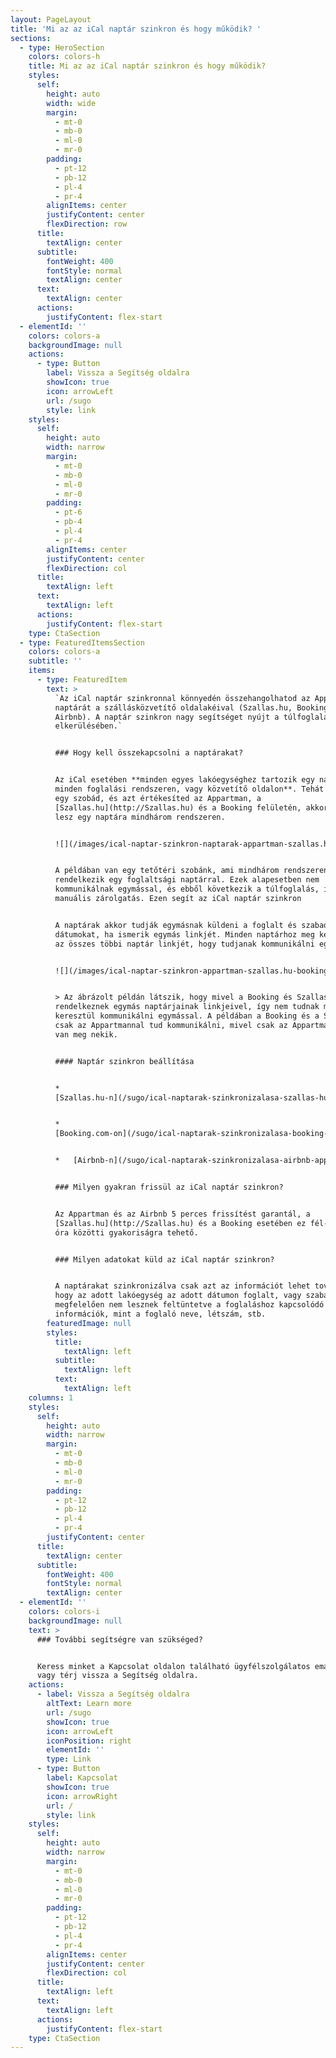 ```yaml
---
layout: PageLayout
title: 'Mi az az iCal naptár szinkron és hogy működik? '
sections:
  - type: HeroSection
    colors: colors-h
    title: Mi az az iCal naptár szinkron és hogy működik?
    styles:
      self:
        height: auto
        width: wide
        margin:
          - mt-0
          - mb-0
          - ml-0
          - mr-0
        padding:
          - pt-12
          - pb-12
          - pl-4
          - pr-4
        alignItems: center
        justifyContent: center
        flexDirection: row
      title:
        textAlign: center
      subtitle:
        fontWeight: 400
        fontStyle: normal
        textAlign: center
      text:
        textAlign: center
      actions:
        justifyContent: flex-start
  - elementId: ''
    colors: colors-a
    backgroundImage: null
    actions:
      - type: Button
        label: Vissza a Segítség oldalra
        showIcon: true
        icon: arrowLeft
        url: /sugo
        style: link
    styles:
      self:
        height: auto
        width: narrow
        margin:
          - mt-0
          - mb-0
          - ml-0
          - mr-0
        padding:
          - pt-6
          - pb-4
          - pl-4
          - pr-4
        alignItems: center
        justifyContent: center
        flexDirection: col
      title:
        textAlign: left
      text:
        textAlign: left
      actions:
        justifyContent: flex-start
    type: CtaSection
  - type: FeaturedItemsSection
    colors: colors-a
    subtitle: ''
    items:
      - type: FeaturedItem
        text: >
          `Az iCal naptár szinkronnal könnyedén összehangolhatod az Appartman
          naptárát a szállásközvetítő oldalakéival (Szallas.hu, Booking és
          Airbnb). A naptár szinkron nagy segítséget nyújt a túlfoglalás
          elkerülésében.`


          ### Hogy kell összekapcsolni a naptárakat?


          Az iCal esetében **minden egyes lakóegységhez tartozik egy naptár
          minden foglalási rendszeren, vagy közvetítő oldalon**. Tehát ha van
          egy szobád, és azt értékesíted az Appartman, a
          [Szallas.hu](http://Szallas.hu) és a Booking felületén, akkor annak
          lesz egy naptára mindhárom rendszeren.


          ![](/images/ical-naptar-szinkron-naptarak-appartman-szallas.hu-booking-airbnb-80c90f27.png)


          A példában van egy tetőtéri szobánk, ami mindhárom rendszeren
          rendelkezik egy foglaltsági naptárral. Ezek alapesetben nem
          kommunikálnak egymással, és ebből következik a túlfoglalás, illetve a
          manuális zárolgatás. Ezen segít az iCal naptár szinkron


          A naptárak akkor tudják egymásnak küldeni a foglalt és szabad
          dátumokat, ha ismerik egymás linkjét. Minden naptárhoz meg kell adni
          az összes többi naptár linkjét, hogy tudjanak kommunikálni egymással.


          ![](/images/ical-naptar-szinkron-appartman-szallas.hu-booking-airbnb.png)


          > Az ábrázolt példán látszik, hogy mivel a Booking és Szallas.hu nem
          rendelkeznek egymás naptárjainak linkjeivel, így nem tudnak min
          keresztül kommunikálni egymással. A példában a Booking és a Szallas.hu
          csak az Appartmannal tud kommunikálni, mivel csak az Appartman linkje
          van meg nekik.


          #### Naptár szinkron beállítása


          *  
          [Szallas.hu-n](/sugo/ical-naptarak-szinkronizalasa-szallas-hu-appartman/)


          *  
          [Booking.com-on](/sugo/ical-naptarak-szinkronizalasa-booking-com-appartman/)


          *   [Airbnb-n](/sugo/ical-naptarak-szinkronizalasa-airbnb-appartman/)


          ### Milyen gyakran frissül az iCal naptár szinkron?


          Az Appartman és az Airbnb 5 perces frissítést garantál, a
          [Szallas.hu](http://Szallas.hu) és a Booking esetében ez fél- és egy
          óra közötti gyakoriságra tehető.


          ### Milyen adatokat küld az iCal naptár szinkron?


          A naptárakat szinkronizálva csak azt az információt lehet továbbítani,
          hogy az adott lakóegység az adott dátumon foglalt, vagy szabad. Ennek
          megfelelően nem lesznek feltüntetve a foglaláshoz kapcsolódó
          információk, mint a foglaló neve, létszám, stb.
        featuredImage: null
        styles:
          title:
            textAlign: left
          subtitle:
            textAlign: left
          text:
            textAlign: left
    columns: 1
    styles:
      self:
        height: auto
        width: narrow
        margin:
          - mt-0
          - mb-0
          - ml-0
          - mr-0
        padding:
          - pt-12
          - pb-12
          - pl-4
          - pr-4
        justifyContent: center
      title:
        textAlign: center
      subtitle:
        fontWeight: 400
        fontStyle: normal
        textAlign: center
  - elementId: ''
    colors: colors-i
    backgroundImage: null
    text: >
      ### További segítségre van szükséged?


      Keress minket a Kapcsolat oldalon található ügyfélszolgálatos email címen,
      vagy térj vissza a Segítség oldalra.
    actions:
      - label: Vissza a Segítség oldalra
        altText: Learn more
        url: /sugo
        showIcon: true
        icon: arrowLeft
        iconPosition: right
        elementId: ''
        type: Link
      - type: Button
        label: Kapcsolat
        showIcon: true
        icon: arrowRight
        url: /
        style: link
    styles:
      self:
        height: auto
        width: narrow
        margin:
          - mt-0
          - mb-0
          - ml-0
          - mr-0
        padding:
          - pt-12
          - pb-12
          - pl-4
          - pr-4
        alignItems: center
        justifyContent: center
        flexDirection: col
      title:
        textAlign: left
      text:
        textAlign: left
      actions:
        justifyContent: flex-start
    type: CtaSection
---
```


